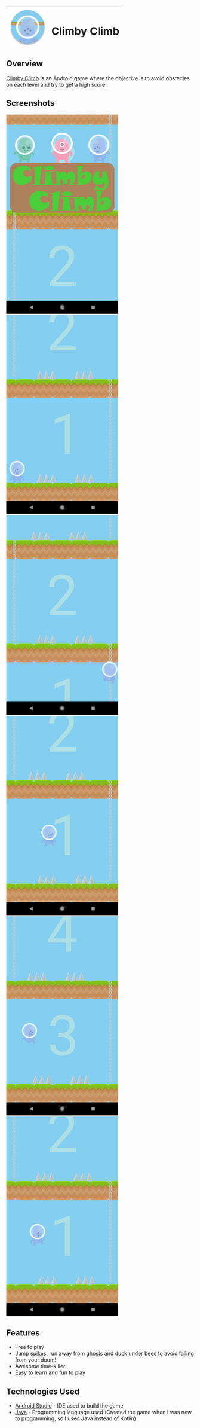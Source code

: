 | <img width="100" height="100" src="app/src/main/applogocircle-web.png"/> |<h1>Climby Climb</h1>| 
| :---         |     :---:      | 

## Overview

[Climby Climb](https://play.google.com/store/apps/details?id=com.game.thanu.gameapp) is an Android game where the objective is to avoid obstacles on each level and try to get a high score! 

## Screenshots

<img width = 300 src="Screenshots/Screenshot_20180717-170842.png"/>
<img width = 300 src="Screenshots/Screenshot_20180717-170847.png"/>
<img width = 300 src="Screenshots/Screenshot_20180717-170857.png"/>
<img width = 300 src="Screenshots/Screenshot_20180717-171442.png"/>
<img width = 300 src="Screenshots/Screenshot_20180717-171500.png"/>
<img width = 300 src="Screenshots/Screenshot_20180717-171528.png"/>

## Features

- Free to play
- Jump spikes, run away from ghosts and duck under bees to avoid falling from your doom!
- Awesome time-killer
- Easy to learn and fun to play

## Technologies Used

- [Android Studio](https://developer.android.com/studio) - IDE used to build the game
- [Java]() - Programming language used (Created the game when I was new to programming, so I used Java instead of Kotlin)